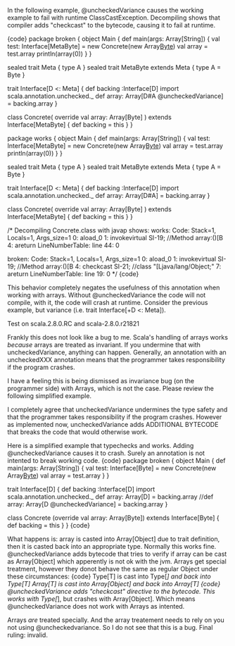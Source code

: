 In the following example, @uncheckedVariance causes the working example to fail with runtime ClassCastException. Decompiling shows that compiler adds "checkcast" to the bytecode, causing it to fail at runtime.

{code}
package broken {
  object Main {
    def main(args: Array[String]) {
      val test: Interface[MetaByte] = new Concrete(new Array[Byte](10))
      val array = test.array
      println(array(0))
    }
  }

  sealed trait Meta { type A }
  sealed trait MetaByte extends Meta { type A = Byte }

  trait Interface[D <: Meta] {
    def backing :Interface[D]
    import scala.annotation.unchecked._
    def array: Array[D#A @uncheckedVariance] = backing.array
  }

  class Concrete(
    override val array: Array[Byte]
  ) extends Interface[MetaByte] {
    def backing = this
  }
}

package works {
  object Main {
    def main(args: Array[String]) {
      val test: Interface[MetaByte] = new Concrete(new Array[Byte](10))
      val array = test.array
      println(array(0))
    }
  }

  sealed trait Meta { type A }
  sealed trait MetaByte extends Meta { type A = Byte }

  trait Interface[D <: Meta] {
    def backing :Interface[D]
    import scala.annotation.unchecked._
    def array: Array[D#A] = backing.array
  }

  class Concrete(
    override val array: Array[Byte]
  ) extends Interface[MetaByte] {
    def backing = this
  }
}

/* Decompiling Concrete.class with javap shows:
works:
  Code:
   Stack=1, Locals=1, Args_size=1
   0:   aload_0
   1:   invokevirtual   SI-19; //Method array:()[B
   4:   areturn
  LineNumberTable:
   line 44: 0
   
broken:
  Code:
   Stack=1, Locals=1, Args_size=1
   0:	aload_0
   1:	invokevirtual	SI-19; //Method array:()[B
   4:	checkcast	SI-21; //class "[Ljava/lang/Object;"
   7:	areturn
  LineNumberTable: 
   line 19: 0
 */
{code}


This behavior completely negates the usefulness of this annotation when working with arrays. Without @uncheckedVariance the code will not compile, with it, the code will crash at runtime. Consider the previous example, but variance (i.e. trait Interface[+D <: Meta]).

Test on scala.2.8.0.RC and scala-2.8.0.r21821

Frankly this does not look like a bug to me. Scala's handling of arrays works _because_ arrays are treated as invariant. If you undermine that with uncheckedVariance, anything can happen.  Generally, an annotation with an uncheckedXXX annotation means that the programmer takes responsibility if the program crashes.





I have a feeling this is being dismissed as invariance bug (on the programmer side) with Arrays, which is not the case. Please review the following simplified example.

I completely agree that uncheckedVariance undermines the type safety and that the programmer takes responsibility if the program crashes. However as implemented now, uncheckedVariance adds ADDITIONAL BYTECODE that breaks the code that would otherwise work.

Here is a simplified example that typechecks and works. Adding @uncheckedVariance causes it to crash. Surely an annotation is not intented to break working code.
{code}
package broken {
  object Main {
    def main(args: Array[String]) {
      val test: Interface[Byte] = new Concrete(new Array[Byte](10))
      val array = test.array
    }
  }

  trait Interface[D] {
    def backing :Interface[D]
    import scala.annotation.unchecked._
    def array: Array[D] = backing.array
    //def array: Array[D @uncheckedVariance] = backing.array
  }

  class Concrete (override val array: Array[Byte]) extends Interface[Byte] {
    def backing = this
  }
}
{code}

What happens is: array is casted into Array[Object] due to trait definition, then it is casted back into an appropriate type. Normally this works fine. @uncheckedVariance adds bytecode that tries to verify if array can be cast as Array[Object] which apperently is not ok with the jvm.
Arrays get special treatment, however they donot behave the same as regular Object under these circumstances:
{code}
Type[T] is cast into Type[_] and back into Type[T]
Array[T] is cast into Array[Object] and back into Array[T]
{code}
@uncheckedVariance adds "checkcast" directive to the bytecode. This works with Type[_], but crashes with Array[Object]. Which means @uncheckedVariance does not work with Arrays as intented.

Arrays _are_ treated specially. And the array treatement needs to rely on you not using @uncheckedvariance. So I do not see that this is a bug. Final ruling: invalid.
